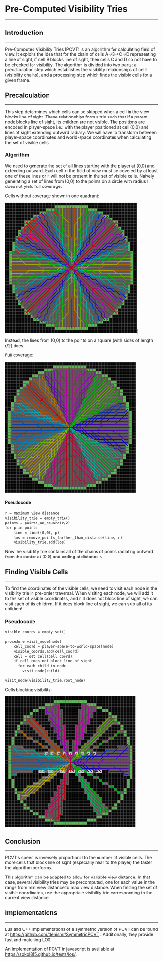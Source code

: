 # Pre-Computed Visibility Tries

---

## Introduction

---

Pre-Computed Visibility Tries (PCVT) is an algorithm for calculating field of view. It exploits the idea that for the chain of cells A->B->C->D representing a line of sight, if cell B blocks line of sight, then cells C and D do not have to be checked for visibility. The algorithm is divided into two parts: a precalculation step which establishes the visibility relationships of cells (visibility chains), and a processing step which finds the visible cells for a given frame.

## Precalculation

---

This step determines which cells can be skipped when a cell in the view blocks line of sight. These relationships form a trie such that if a parent node blocks line of sight, its children are not visible. The positions are encoded in player-space i.e.: with the player positioned at cell (0,0) and lines of sight extending outward radially. We will have to transform between player-space coordinates and world-space coordinates when calculating the set of visible cells.

### Algorithm

We need to generate the set of all lines starting with the player at (0,0) and extending outward. Each cell in the field of view must be covered by at least one of these lines or it will not be present in the set of visible cells. Naively generating a set of lines from (0,0) to the points on a circle with radius r does not yield full coverage.

Cells without coverage shown in one quadrant:

![Cells without coverage shown in one quadrant](./assets/images/articles/pre-computed_visibility_tries/3urfNXC.png))

Instead, the lines from (0,0) to the points on a square (with sides of length r/2) does.

Full coverage:

![Full coverage](./assets/images/articles/pre-computed_visibility_tries/UvHDYw8.png)

#### Pseudocode

```text
r = maximum view distance
visibility_trie = empty_trie()
points = points_on_square(r/2)
for p in points
    line = line((0,0), p)
    los = remove_points_farther_than_distance(line, r)
    visibility_trie.add(los)
```

Now the visibility trie contains all of the chains of points radiating outward from the center at (0,0) and ending at distance r.

## Finding Visible Cells

---

To find the coordinates of the visible cells, we need to visit each node in the visibility trie in pre-order traversal. When visiting each node, we will add it to the set of visible coordinates, and if it does not block line of sight, we can visit each of its children. If it does block line of sight, we can skip all of its children!

### Pseudocode

```text
visible_coords = empty_set()

procedure visit_node(node)
    cell_coord = player-space-to-world-space(node)
    visible_coords.add(cell_coord)
    cell = get_cell(cell_coord)
    if cell does not block line of sight
      for each child in node
        visit_node(child)

visit_node(visibility_trie.root_node)
```

Cells blocking visibility:

![Cells blocking visibility](./assets/images/articles/pre-computed_visibility_tries/cScZWHk.png)

## Conclusion

---

PCVT's speed is inversely proportional to the number of visible cells. The more cells that block line of sight (especially near to the player) the faster the algorithm performs.

This algorithm can be adapted to allow for variable view distance. In that case, several visibility tries may be precomputed, one for each value in the range from min view distance to max view distance. When finding the set of visible coordinates, use the appropriate visibility trie corresponding to the current view distance.

## Implementations

---

Lua and C++ implementations of a symmetric version of PCVT can be found at <https://github.com/denismr/SymmetricPCVT> . Additionally, they provide fast and matching LOS.

An implementation of PCVT in javascript is available at <https://sokol815.github.io/tests/los/>.
